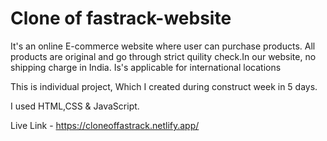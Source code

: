 # Clone of fastrack-website

It's an online E-commerce website where user can purchase products. All products are original and go through strict quility check.In our website, no shipping charge in India. Is's applicable for international locations

This is individual project, Which I created during construct week in 5 days.

I used HTML,CSS & JavaScript.

Live Link - https://cloneoffastrack.netlify.app/
